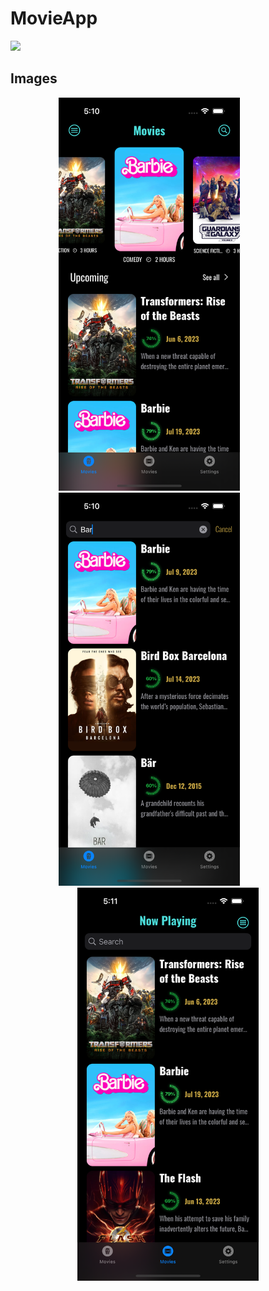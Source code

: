 # MovieApp

![](https://img.shields.io/badge/Swift-FA7343?style=for-the-badge&logo=swift&logoColor=white)

## Images

<p style="text-align: center;">
  <img src="https://github.com/miqoooo/MovieApp/blob/main/Images/Simulator%20Screenshot%20-%20iPhone%2014%20Pro%20-%202023-07-22%20at%2017.10.46.png?raw=true" width="290" style="margin-right: 60px;" />
  <img src="https://github.com/miqoooo/MovieApp/blob/main/Images/Simulator%20Screenshot%20-%20iPhone%2014%20Pro%20-%202023-07-22%20at%2017.10.56.png?raw=true" width="290" style="margin-right: 60px;" />
  <img src="https://github.com/miqoooo/MovieApp/blob/main/Images/Simulator%20Screenshot%20-%20iPhone%2014%20Pro%20-%202023-07-22%20at%2017.11.03.png?raw=true" width="290" />
</p>
